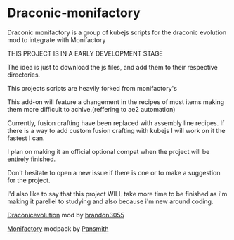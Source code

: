 # Draconic-monifactory
Draconic monifactory is a group of kubejs scripts for the draconic evolution mod to integrate with Monifactory

THIS PROJECT IS IN A EARLY DEVELOPMENT STAGE

The idea is just to download the js files, and add them to their respective directories.

This projects scripts are heavily forked from monifactory's


This add-on will feature a changement in the recipes of most items making them more difficult to achive.(reffering to ae2 automation)

Currently, fusion crafting have been replaced with assembly line recipes.
If there is a way to add custom fusion crafting with kubejs I will work on it the fastest I can.

I plan on making it an official optional compat when the project will be entirely finished.


Don't hesitate to open a new issue if there is one or to make a suggestion for the project.

I'd also like to say that this project WILL take more time to be finished as i'm making it
parellel to studying and also because i'm new around coding.

[Draconicevolution](https://github.com/Draconic-Inc/Draconic-Evolution) mod by [brandon3055](https://github.com/brandon3055)

[Monifactory](https://github.com/ThePansmith/Monifactory) modpack by [Pansmith](https://github.com/ThePansmith)
